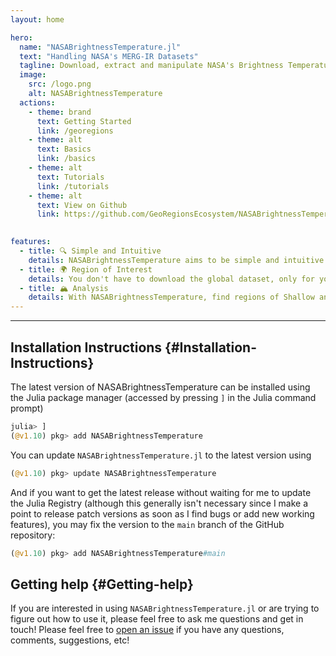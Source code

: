 ```yaml
---
layout: home

hero:
  name: "NASABrightnessTemperature.jl"
  text: "Handling NASA's MERG-IR Datasets"
  tagline: Download, extract and manipulate NASA's Brightness Temperature Dataset in Julia
  image:
    src: /logo.png
    alt: NASABrightnessTemperature
  actions:
    - theme: brand
      text: Getting Started
      link: /georegions
    - theme: alt
      text: Basics
      link: /basics
    - theme: alt
      text: Tutorials
      link: /tutorials
    - theme: alt
      text: View on Github
      link: https://github.com/GeoRegionsEcosystem/NASABrightnessTemperature.jl
      

features:
  - title: 🔍 Simple and Intuitive
    details: NASABrightnessTemperature aims to be simple and intuitive to the user, with basic functions like `download()` and `read()`.
  - title: 🌍 Region of Interest
    details: You don't have to download the global dataset, only for your (Geo)Region of interest, saving you time and disk space for small domains.
  - title: 🏔️ Analysis
    details: With NASABrightnessTemperature, find regions of Shallow and Deep Convection/Clouds for your analysis based on your thresholds.
---
```



---


## Installation Instructions {#Installation-Instructions}

The latest version of NASABrightnessTemperature can be installed using the Julia package manager (accessed by pressing `]` in the Julia command prompt)

```julia
julia> ]
(@v1.10) pkg> add NASABrightnessTemperature
```


You can update `NASABrightnessTemperature.jl` to the latest version using

```julia
(@v1.10) pkg> update NASABrightnessTemperature
```


And if you want to get the latest release without waiting for me to update the Julia Registry (although this generally isn&#39;t necessary since I make a point to release patch versions as soon as I find bugs or add new working features), you may fix the version to the `main` branch of the GitHub repository:

```julia
(@v1.10) pkg> add NASABrightnessTemperature#main
```


## Getting help {#Getting-help}

If you are interested in using `NASABrightnessTemperature.jl` or are trying to figure out how to use it, please feel free to ask me questions and get in touch!  Please feel free to [open an issue](https://github.com/GeoRegionsEcosystem/NASABrightnessTemperature.jl/issues/new) if you have any questions, comments, suggestions, etc!
